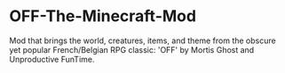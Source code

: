 # OFF-The-Minecraft-Mod
Mod that brings the world, creatures, items, and theme from the obscure yet popular French/Belgian RPG classic: 'OFF' by Mortis Ghost and Unproductive FunTime. 

